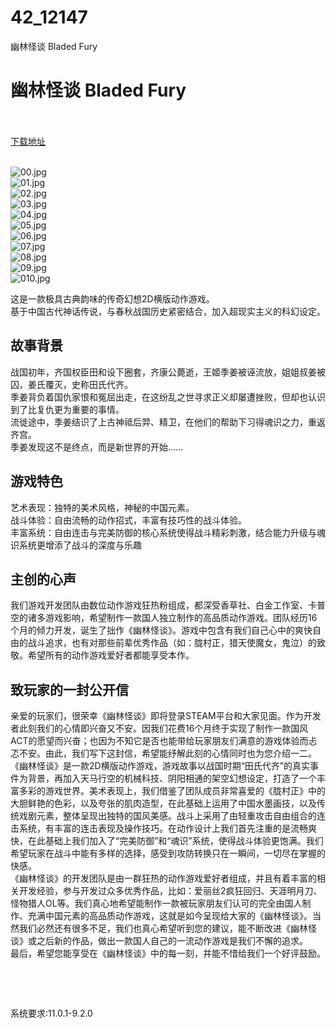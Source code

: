 # 42_12147
幽林怪谈 Bladed Fury
# 幽林怪谈 Bladed Fury
 <br/></br>
[下载地址](https://www.switch520.cc/article/12147 "下载地址")
<br/></br>

<p><img title="00.jpg" src="https://www.switch520.cc/muke_img/2022_03_25_d95a077cc2deb.jpg" alt="00.jpg"><br>
<img title="01.jpg" src="https://www.switch520.cc/muke_img/2022_03_25_f2cd7d9e61d4a.jpg" alt="01.jpg"><br>
<img title="02.jpg" src="https://www.switch520.cc/muke_img/2022_03_25_319d1902d11f8.jpg" alt="02.jpg"><br>
<img title="03.jpg" src="https://www.switch520.cc/muke_img/2022_03_25_07823d43fa809.jpg" alt="03.jpg"><br>
<img title="04.jpg" src="https://www.switch520.cc/muke_img/2022_03_25_73da17f755496.jpg" alt="04.jpg"><br>
<img title="05.jpg" src="https://www.switch520.cc/muke_img/2022_03_25_262246f875e1d.jpg" alt="05.jpg"><br>
<img title="06.jpg" src="https://www.switch520.cc/muke_img/2022_03_25_14fabd20abd92.jpg" alt="06.jpg"><br>
<img title="07.jpg" src="https://www.switch520.cc/muke_img/2022_03_25_6f165c0138351.jpg" alt="07.jpg"><br>
<img title="08.jpg" src="https://www.switch520.cc/muke_img/2022_03_25_1d4522388b0ae.jpg" alt="08.jpg"><br>
<img title="09.jpg" src="https://www.switch520.cc/muke_img/2022_03_25_f44a1809ac04f.jpg" alt="09.jpg"><br>
<img title="010.jpg" src="https://www.switch520.cc/muke_img/2022_03_25_f7725566ca4a1.jpg" alt="010.jpg"></p>
<p>这是一款极具古典韵味的传奇幻想2D横版动作游戏。<br>
基于中国古代神话传说，与春秋战国历史紧密结合，加入超现实主义的科幻设定。</p>
<h2 class="bb_tag"><strong>故事背景</strong></h2>
<p>战国初年，齐国权臣田和设下圈套，齐康公薨逝，王姬季姜被诬流放，姐姐叔姜被囚，姜氏覆灭，史称田氏代齐。<br>
季姜背负着国仇家恨和冤屈出走，在这纷乱之世寻求正义却屡遭挫败，但却也认识到了比复仇更为重要的事情。<br>
流徙途中，季姜结识了上古神祗后羿、精卫，在他们的帮助下习得魂识之力，重返齐宫。<br>
季姜发现这不是终点，而是新世界的开始……</p>
<h2 class="bb_tag"><strong>游戏特色</strong></h2>
<p>艺术表现：独特的美术风格，神秘的中国元素。<br>
战斗体验：自由流畅的动作招式，丰富有技巧性的战斗体验。<br>
丰富系统：自由连击与完美防御的核心系统使得战斗精彩刺激，结合能力升级与魂识系统更增添了战斗的深度与乐趣</p>
<h2 class="bb_tag"><strong>主创的心声</strong></h2>
<p>我们游戏开发团队由数位动作游戏狂热粉组成，都深受香草社、白金工作室、卡普空的诸多游戏影响，希望制作一款国人独立制作的高品质动作游戏。团队经历16个月的倾力开发，诞生了拙作《幽林怪谈》。游戏中包含有我们自己心中的爽快自由的战斗追求，也有对那些前辈优秀作品（如：胧村正，猎天使魔女，鬼泣）的致敬。希望所有的动作游戏爱好者都能享受本作。</p>
<h2 class="bb_tag"><strong>致玩家的一封公开信</strong></h2>
<p>亲爱的玩家们，很荣幸《幽林怪谈》即将登录STEAM平台和大家见面。作为开发者此刻我们的心情即兴奋又不安。因我们花费16个月终于实现了制作一款国风ACT的愿望而兴奋；也因为不知它是否也能带给玩家朋友们满意的游戏体验而忐忑不安。由此，我们写下这封信，希望能纾解此刻的心情同时也为您介绍一二。<br>
《幽林怪谈》是一款2D横版动作游戏，游戏故事以战国时期“田氏代齐”的真实事件为背景，再加入天马行空的机械科技、阴阳相通的架空幻想设定，打造了一个丰富多彩的游戏世界。美术表现上，我们借鉴了团队成员非常喜爱的《胧村正》中的大胆鲜艳的色彩，以及夸张的肌肉造型，在此基础上运用了中国水墨画技，以及传统戏剧元素，整体呈现出独特的国风美感。战斗上采用了由轻重攻击自由组合的连击系统，有丰富的连击表现及操作技巧。在动作设计上我们首先注重的是流畅爽快，在此基础上我们加入了“完美防御”和“魂识”系统，使得战斗体验更饱满。我们希望玩家在战斗中能有多样的选择，感受到攻防转换只在一瞬间，一切尽在掌握的快感。<br>
《幽林怪谈》的开发团队是由一群狂热的动作游戏爱好者组成，并且有着丰富的相关开发经验，参与开发过众多优秀作品，比如：爱丽丝2疯狂回归、天涯明月刀、怪物猎人OL等。我们真心地希望能制作一款被玩家朋友们认可的完全由国人制作、充满中国元素的高品质动作游戏，这就是如今呈现给大家的《幽林怪谈》。当然我们必然还有很多不足，我们也真心希望听到您的建议，能不断改进《幽林怪谈》或之后新的作品，做出一款国人自己的一流动作游戏是我们不懈的追求。<br>
最后，希望您能享受在《幽林怪谈》中的每一刻，并能不惜给我们一个好评鼓励。</p>
<p>&nbsp;</p>
<p>&nbsp;</p>
<p>系统要求:11.0.1-9.2.0</p>



